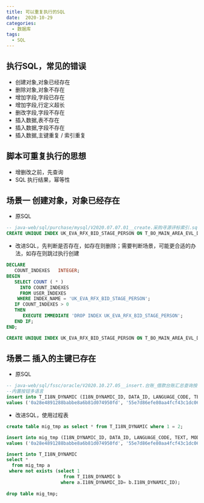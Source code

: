 ```yaml
---
title: 可以重复执行的SQL
date:  2020-10-29
categories:
  - 数据库
tags:
  - SQL
---
```


## 执行SQL，常见的错误
- 创建对象,对象已经存在
- 删除对象,对象不存在
- 增加字段,字段已存在
- 增加字段,行定义超长
- 删改字段,字段不存在
- 插入数据,表不存在
- 插入数据,字段不存在
- 插入数据,主键重复 / 索引重复

## 脚本可重复执行的思想
- 增删改之前，先查询
- SQL 执行结果，幂等性

## 场景一 创建对象，对象已经存在

- 原SQL
```sql
-- java-web/sql/purchase/mysql/V2020.07.07.01__create.采购寻源评标索引.sql
CREATE UNIQUE INDEX UK_EVA_RFX_BID_STAGE_PERSON ON T_BO_MAIN_AREA_EVL_DEF_001 (RFX_CODE_BO_DATA_ID,BID_CODE_1_BO_DATA_ID,EVALUATION_STAGE,EVALUATORS);
```

- 改进SQL，先判断是否存在，如存在则删除；需要判断场景，可能更合适的办法，如存在则跳过执行创建
```sql
DECLARE
   COUNT_INDEXES   INTEGER;
BEGIN
   SELECT COUNT ( * )
     INTO COUNT_INDEXES
     FROM USER_INDEXES
    WHERE INDEX_NAME = 'UK_EVA_RFX_BID_STAGE_PERSON';
   IF COUNT_INDEXES > 0
   THEN
      EXECUTE IMMEDIATE 'DROP INDEX UK_EVA_RFX_BID_STAGE_PERSON';
   END IF;
END;

CREATE UNIQUE INDEX UK_EVA_RFX_BID_STAGE_PERSON ON T_BO_MAIN_AREA_EVL_DEF_001 (RFX_CODE_BO_DATA_ID,BID_CODE_1_BO_DATA_ID,EVALUATION_STAGE,EVALUATORS);
```

## 场景二 插入的主键已存在
- 原SQL
```sql
-- java-web/sql/fssc/oracle/V2020.10.27.05__insert.台账_借款台账汇总查询按钮_oracle.sql
--内置按钮多语言
insert into T_I18N_DYNAMIC (I18N_DYNAMIC_ID, DATA_ID, LANGUAGE_CODE, TEXT, MODULE_CODE, SUB_MODULE)
values ('0a28e4891288babbe8a6b81d074950fd', '55e7d86efe80aa4fcf43c1dc06bba98e', 'zh_CN', '汇总查询', 'MACH_ACCOUNT', null);
```

- 改进SQL，使用过程表
```sql
create table mig_tmp as select * from T_I18N_DYNAMIC where 1 = 2;

insert into mig_tmp (I18N_DYNAMIC_ID, DATA_ID, LANGUAGE_CODE, TEXT, MODULE_CODE, SUB_MODULE)
values ('0a28e4891288babbe8a6b81d074950fd', '55e7d86efe80aa4fcf43c1dc06bba98e', 'zh_CN', '汇总查询', 'MACH_ACCOUNT', null);

insert into T_I18N_DYNAMIC 
select * 
  from mig_tmp a 
 where not exists (select 1 
                     from T_I18N_DYNAMIC b 
                    where a.I18N_DYNAMIC_ID= b.I18N_DYNAMIC_ID);
                    
drop table mig_tmp;                    
```